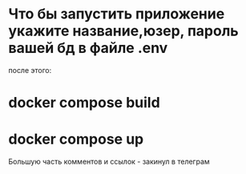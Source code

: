 # Что бы запустить приложение укажите название,юзер, пароль вашей бд в файле .env
после этого:
# docker compose build
# docker compose up

Большую часть комментов и ссылок - закинул в телеграм
